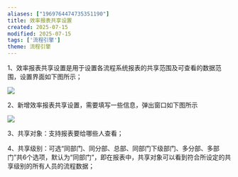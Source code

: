 ```yaml
---
aliases: ["1969764474735351190"]
title: 效率报表共享设置
created: 2025-07-15
modified: 2025-07-15
tags: ['流程引擎']
theme: 流程引擎
---
```


1、效率报表共享设置是用于设置各流程系统报表的共享范围及可查看的数据范围，设置界面如下图所示；

![](https://myhelpdoc.oss-cn-heyuan.aliyuncs.com/mdimages/ac666846facab60ae54b3b6bc48b43cd.jpg)

2、新增效率报表共享设置，需要填写一些信息，弹出窗口如下图所示

![](https://myhelpdoc.oss-cn-heyuan.aliyuncs.com/mdimages/e8a8d1e7e1e9ba20fd156625394bbb47.jpg)

3、共享对象：支持报表要给哪些人查看；

4、共享级别：可选“同部门、同分部、总部、同部门下级部门、多分部、多部门”共6个选项，默认为“同部门”，即在报表中，共享对象可以看到符合所设定的共享级别的所有人员的流程数据；

